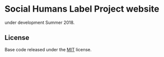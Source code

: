 # Social Humans Label Project website

under development Summer 2018.

## License
Base code released under the [MIT](https://github.com/BlackrockDigital/startbootstrap-modern-business/blob/gh-pages/LICENSE) license.
